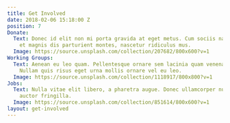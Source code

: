 ```yaml
---
title: Get Involved
date: 2018-02-06 15:18:00 Z
position: 7
Donate:
  Text: Donec id elit non mi porta gravida at eget metus. Cum sociis natoque penatibus
    et magnis dis parturient montes, nascetur ridiculus mus.
  Image: https://source.unsplash.com/collection/207682/800x600?v=1
Working Groups:
  Text: Aenean eu leo quam. Pellentesque ornare sem lacinia quam venenatis vestibulum.
    Nullam quis risus eget urna mollis ornare vel eu leo.
  Image: https://source.unsplash.com/collection/1118917/800x800?v=1
Jobs:
  Text: Nulla vitae elit libero, a pharetra augue. Donec ullamcorper nulla non metus
    auctor fringilla.
  Image: https://source.unsplash.com/collection/851614/800x600?v=1
layout: get-involved
---
```


